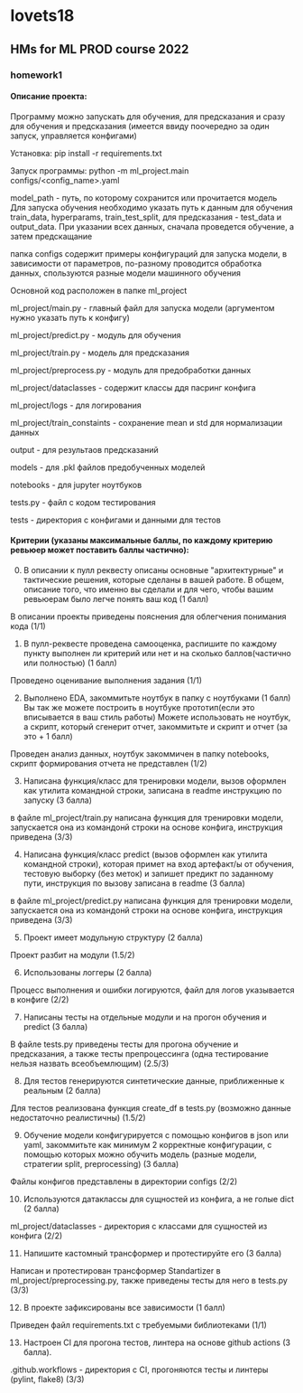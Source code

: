 # lovets18
## HMs for ML PROD course 2022
### homework1

#### Описание проекта:
Программу можно запускать для обучения, для предсказания и сразу для обучения и предсказания 
(имеется ввиду поочередно за один запуск, управляется конфигами)

Установка: pip install -r requirements.txt

Запуск программы: python -m ml_project.main configs/<config_name>.yaml

model_path - путь, по которому сохранится или прочитается модель
Для запуска обучения необходимо указать путь к данным для обучения train_data, hyperparams, train_test_split, для предсказания - test_data и output_data.
При указании всех данных, сначала проведется обучение, а затем предскащание

папка configs содержит примеры конфигураций для запуска модели, в зависимости от параметров, по-разному проводится обработка данных,
спользуются разные модели машинного обучения

Основной код расположен в папке ml_project

ml_project/main.py - главный файл для запуска модели (аргументом нужно указать путь к конфигу)

ml_project/predict.py - модуль для обучения

ml_project/train.py - модель для предсказания

ml_project/preprocess.py - модуль для предобработки данных

ml_project/dataclasses - содержит классы ддя пасринг конфига

ml_project/logs - для логирования

ml_project/train_constaints - сохранение mean и std для нормализации данных

output - для результаов предсказаний

models - для .pkl файлов предобученных моделей

notebooks - для jupyter ноутбуков

tests.py - файл с кодом тестирования

tests - директория с конфигами и данными для тестов



#### Критерии (указаны максимальные баллы, по каждому критерию ревьюер может поставить баллы частично):

0) В описании к пулл реквесту описаны основные "архитектурные" и тактические решения, которые сделаны в вашей работе. В общем, описание того, что именно вы сделали и для чего, чтобы вашим ревьюерам было легче понять ваш код (1 балл)

В описании проекты приведены пояснения для облегчения понимания кода (1/1)

1) В пулл-реквесте проведена самооценка, распишите по каждому пункту выполнен ли критерий или нет и на сколько баллов(частично или полностью) (1 балл)

Проведено оценивание выполнения задания (1/1)

2) Выполнено EDA, закоммитьте ноутбук в папку с ноутбуками (1 балл) Вы так же можете построить в ноутбуке прототип(если это вписывается в ваш стиль работы)
Можете использовать не ноутбук, а скрипт, который сгенерит отчет, закоммитьте и скрипт и отчет (за это + 1 балл)

Проведен анализ данных, ноутбук закоммичен в папку notebooks, скрипт формирования отчета не представлен (1/2)

3) Написана функция/класс для тренировки модели, вызов оформлен как утилита командной строки, записана в readme инструкцию по запуску (3 балла)

в файле ml_project/train.py написана функция для тренировки модели, запускается она из командонй строки на основе конфига, инструкция приведена (3/3)

4) Написана функция/класс predict (вызов оформлен как утилита командной строки), которая примет на вход артефакт/ы от обучения, тестовую выборку (без меток) и запишет предикт по заданному пути, инструкция по вызову записана в readme (3 балла)

в файле ml_project/predict.py написана функция для тренировки модели, запускается она из командонй строки на основе конфига, инструкция приведена (3/3)

5) Проект имеет модульную структуру (2 балла)

Проект разбит на модули (1.5/2)

6) Использованы логгеры (2 балла)

Процесс выполнения и ошибки логируются, файл для логов указывается в конфиге (2/2)

7) Написаны тесты на отдельные модули и на прогон обучения и predict (3 балла)

В файле tests.py приведены тесты для прогона обучение и предсказания, а также тесты препроцессинга (одна тестирование нельзя назвать всеобъемлющим) (2.5/3)

8) Для тестов генерируются синтетические данные, приближенные к реальным (2 балла)

Для тестов реализована функция create_df в tests.py (возможно данные недостаточно реалистичны) (1.5/2)

9) Обучение модели конфигурируется с помощью конфигов в json или yaml, закоммитьте как минимум 2 корректные конфигурации, с помощью которых можно обучить модель (разные модели, стратегии split, preprocessing) (3 балла)

Файлы конфигов представлены в директории configs (2/2)

10) Используются датаклассы для сущностей из конфига, а не голые dict (2 балла)

ml_project/dataclasses - директория с классами для сущностей из конфига (2/2)

11) Напишите кастомный трансформер и протестируйте его (3 балла) 

Написан и протестирован трансформер Standartizer в ml_project/preprocessing.py, также приведены тесты для него в tests.py (3/3)

12) В проекте зафиксированы все зависимости (1 балл)

Приведен файл requirements.txt с требуемыми библиотеками (1/1)

13) Настроен CI для прогона тестов, линтера на основе github actions (3 балла).

.github.workflows - директория с CI, прогоняются тесты и линтеры (pylint, flake8) (3/3)
